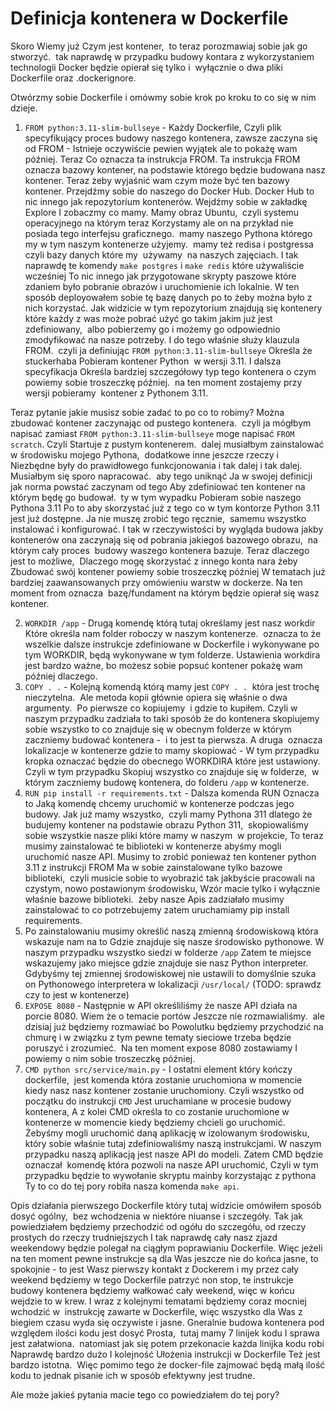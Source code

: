 # Definicja kontenera w Dockerfile

Skoro Wiemy już Czym jest kontener,  to teraz porozmawiaj sobie jak go stworzyć.  tak naprawdę w przypadku budowy kontara z wykorzystaniem technologii Docker będzie opierał się tylko i  wyłącznie o dwa pliki Dockerfile oraz .dockerignore.

Otwórzmy sobie Dockerfile i omówmy sobie krok po kroku to co się w nim dzieje.

1. `FROM python:3.11-slim-bullseye` - Każdy Dockerfile, Czyli plik specyfikujący proces budowy naszego kontenera, zawsze zaczyna się od FROM - Istnieje oczywiście pewien wyjątek ale to pokażę wam później. Teraz Co oznacza ta instrukcja FROM. Ta instrukcja FROM oznacza bazowy kontener, na podstawie którego będzie budowana nasz kontener. Teraz żeby wyjaśnić wam czym może być ten bazowy kontener. Przejdźmy sobie do naszego do Docker Hub. Docker Hub to nic innego jak repozytorium kontenerów. Wejdźmy sobie w zakładkę Explore I zobaczmy co mamy. Mamy obraz Ubuntu,  czyli systemu operacyjnego na którym teraz Korzystamy ale on na przykład nie posiada tego interfejsu graficznego.  mamy naszego Pythona którego my w tym naszym kontenerze użyjemy.  mamy też redisa i postgressa czyli bazy danych które my  używamy  na naszych zajęciach. I tak naprawdę te komendy `make postgres` i `make redis` które używaliście wcześniej To nic innego jak przygotowane skrypty paszowe które zdaniem było pobranie obrazów i uruchomienie ich lokalnie. W ten sposób deployowałem sobie tę bazę danych po to żeby można było z nich korzystać. Jak widzicie w tym repozytorium znajdują się kontenery które każdy z was może pobrać użyć go takim jakim już jest zdefiniowany,  albo pobierzemy go i możemy go odpowiednio zmodyfikować na nasze potrzeby. I do tego właśnie służy klauzula FROM.  czyli ja definiując `FROM python:3.11-slim-bullseye` Określa że stuckerhaba Pobieram kontener Python  w wersji 3.11. I dalsza specyfikacja Określa bardziej szczegółowy typ tego kontenera o czym powiemy sobie troszeczkę później.  na ten moment zostajemy przy wersji pobieramy  kontener z Pythonem 3.11.
    
Teraz pytanie jakie musisz sobie zadać to po co to robimy? Można zbudować kontener zaczynając od pustego kontenera.  czyli ja mógłbym napisać zamiast `FROM python:3.11-slim-bullseye` moge napisać `FROM scratch`. Czyli Startuje z pustym kontenerem.  dalej musiałbym zainstalować w środowisku mojego Pythona,  dodatkowe inne jeszcze rzeczy i Niezbędne były do prawidłowego funkcjonowania i tak dalej i tak dalej. Musiałbym się sporo napracować.  aby tego uniknąć Ja w swojej definicji jak norma powstać zaczynam od tego Aby zdefiniować ten kontener na którym będę go budował.  ty w tym wypadku Pobieram sobie naszego Pythona 3.11 Po to aby skorzystać już z tego co w tym kontorze Python 3.11 jest już dostępne. Ja nie muszę zrobić tego ręcznie,  samemu wszystko instalować i konfigurować. I tak w rzeczywistości by wygląda budowa jakby kontenerów ona zaczynają się od pobrania jakiegoś bazowego obrazu,  na którym cały proces  budowy waszego kontenera bazuje. Teraz dlaczego jest to możliwe,  Dlaczego mogę skorzystać z innego konta nara żeby Zbudować swój kontener powiemy sobie troszeczkę później W tematach już bardziej zaawansowanych przy omówieniu warstw w dockerze. Na ten moment from oznacza  bazę/fundament na którym będzie opierał się wasz kontener.

2. `WORKDIR /app` - Drugą komendę którą tutaj określamy jest nasz workdir Które określa nam folder roboczy w naszym kontenerze.  oznacza to że wszelkie dalsze instrukcje zdefiniowane w Dockerfile i wykonywane po tym WORKDIR, będą wykonywane w tym folderze. Ustawienia workdira jest bardzo ważne, bo możesz sobie popsuć kontener pokażę wam później dlaczego. 
3. `COPY . .` - Kolejną komendą którą mamy jest `COPY . .`  która jest trochę nieczytelna.  Ale metoda kopii głównie opiera się właśnie o dwa argumenty.  Po pierwsze co kopiujemy  i gdzie to kupiłem. Czyli w naszym przypadku zadziała to taki sposób że do kontenera skopiujemy sobie wszystko to co znajduje się w obecnym folderze w którym zaczniemy budować kontenera -  i to jest ta pierwsza. A druga  oznacza lokalizacje w kontenerze gdzie to mamy skopiować - W tym przypadku kropka oznaczać będzie do obecnego WORKDIRA które jest ustawiony. Czyli w tym przypadku Skopiuj wszystko co znajduje się w folderze,  w którym zaczniemy budowę kontenera, do folderu `/app` w kontenerze. 
4. `RUN pip install -r requirements.txt` - Dalsza komenda RUN Oznacza to Jaką komendę chcemy uruchomić w kontenerze podczas jego budowy. Jak już mamy wszystko,  czyli mamy Pythona 311 dlatego że budujemy kontener na podstawie obrazu Python 311,  skopiowaliśmy sobie wszystkie nasze pliki które mamy w naszym  w projekcie, To teraz musimy zainstalować te biblioteki w kontenerze abyśmy mogli uruchomić nasze API. Musimy to zrobić ponieważ ten kontener python 3.11 z instrukcji FROM Ma w sobie zainstalowane tylko bazowe biblioteki,  czyli musicie sobie to wyobrazić tak jakbyście pracowali na czystym, nowo postawionym środowisku, Wzór macie tylko i wyłącznie właśnie bazowe biblioteki.  żeby nasze Apis zadziałało musimy zainstalować to co potrzebujemy zatem uruchamiamy pip install requirements.
5. Po zainstalowaniu musimy określić naszą zmienną środowiskową która wskazuje nam na to Gdzie znajduje się nasze środowisko pythonowe. W naszym przypadku wszystko siedzi w folderze `/app` Zatem te miejsce wskazujemy jako miejsce gdzie znajduje sie nasz Python interpreter. Gdybyśmy tej zmiennej środowiskowej nie ustawili to domyślnie szuka on Pythonowego interpretera w lokalizacji `/usr/local/` (TODO: sprawdz czy to jest w kontenerze)
6. `EXPOSE 8080` - Następnie w API określiliśmy że nasze API działa na porcie 8080. Wiem że o temacie portów Jeszcze nie rozmawialiśmy.  ale dzisiaj już będziemy rozmawiać bo Powolutku będziemy przychodzić na chmurę i w związku z tym pewne tematy sieciowe trzeba będzie poruszyć i zrozumieć.  Na ten moment expose 8080 zostawiamy I powiemy o nim sobie troszeczkę później. 
7. `CMD python src/service/main.py` - I ostatni element który kończy dockerfile,  jest komenda która zostanie uruchomiona w momencie kiedy nasz nasz kontener zostanie uruchomiony. Czyli wszystko od początku do instrukcji `CMD` Jest uruchamiane w procesie budowy kontenera, A z kolei CMD określa to co zostanie uruchomione w kontenerze w momencie kiedy będziemy chcieli go uruchomić. Żebyśmy mogli uruchomić daną aplikację w izolowanym środowisku,  który sobie właśnie tutaj zdefiniowaliśmy naszą instrukcjami. W naszym przypadku naszą aplikacją jest nasze API do modeli. Zatem CMD będzie oznaczał  komendę która pozwoli na nasze API uruchomić, Czyli w tym przypadku będzie to wywołanie skryptu mainby korzystając z pythona Ty to co do tej pory robiła nasza komenda `make api`. 

Opis działania pierwszego Dockerfile który tutaj widzicie omówiłem sposób dosyć ogólny,  bez wchodzenia w niektóre niuanse i szczegóły. Tak jak powiedziałem będziemy przechodzić od ogółu do szczegółu, od rzeczy prostych do rzeczy trudniejszych I tak naprawdę cały nasz zjazd weekendowy będzie polegał na ciągłym poprawianiu Dockerfile. Więc jeżeli na ten moment pewne instrukcje są dla Was jeszcze nie do końca jasne, to spokojnie - to jest Wasz pierwszy kontakt z Dockerem i my przez cały weekend będziemy w tego Dockerfile patrzyć non stop, te instrukcje budowy kontenera będziemy wałkować cały weekend, więc w końcu wejdzie to w krew. I wraz z kolejnymi tematami będziemy coraz mocniej wchodzić w  instrukcję zawarte w Dockerfile, więc wszystko dla Was z biegiem czasu wyda się oczywiste i jasne. Gneralnie budowa kontenera pod względem ilości kodu jest dosyć Prosta,  tutaj mamy 7 linijek kodu I sprawa jest załatwiona.  natomiast jak się potem przekonacie każda linijka kodu robi Naprawdę bardzo dużo I kolejność Ułożenia instrukcji w Dockerfile Też jest bardzo istotna.  Więc pomimo tego że docker-file zajmować będą małą ilość kodu to jednak pisanie ich w sposób efektywny jest trudne. 

Ale może jakieś pytania macie tego co powiedziałem do tej pory?